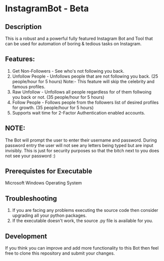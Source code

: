 # InstagramBot - Beta

## Description
This is a robust and a powerful fully featured Instagram Bot and Tool that can be used for automation of boring & tedious tasks on Instagram.

## Features:
1. Get Non-Followers - See who's not following you back.
2. Unfollow People - Unfollows people that are not following you back. (25 people/hour for 5 hours) Note:- This feature will skip the celebrity and famous profiles.
3. Raw Unfollow - Unfollows all people regardless for of them follwoing you back or not. (35 people/hour for 5 hours)
4. Follow People - Follows people from the followers list of desired profiles for growth. (35 people/hour for 5 hours)
5. Supports wait time for 2-Factor Authentication enabled accounts.

## NOTE:
The Bot will prompt the user to enter their username and password. During password entry the user will not see any letters being typed but are input invisibly. This is just for security purposes so that the bitch next to you does not see your password :)

## Prerequistes for Executable
Microsoft Windows Operating System

## Troubleshooting
1. If you are facing any problems executing the source code then consider upgrading all your python packages.
2. If the executable doesn't work, the source .py file is available for you.

## Development
If you think you can improve and add more functionality to this Bot then feel free to clone this repository and submit your changes.
